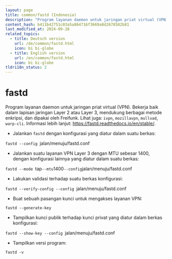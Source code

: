 ```yaml
---
layout: page
title: common/fastd (Indonesia)
description: "Program layanan daemon untuk jaringan priat virtual (VPN)."
content_hash: b411b42751c03a5a864716f3669a8d2678582b81
last_modified_at: 2024-09-28
related_topics:
  - title: Deutsch version
    url: /de/common/fastd.html
    icon: bi bi-globe
  - title: English version
    url: /en/common/fastd.html
    icon: bi bi-globe
tldri18n_status: 2
---
```

# fastd

Program layanan daemon untuk jaringan priat virtual (VPN).
Bekerja baik dalam lapisan jaringan Layer 2 atau Layer 3, mendukung berbagai metode enkripsi, dan dipakai oleh Freifunk.
Lihat juga: `ivpn`, `mozillavpn`, `mullvad`, `warp-cli`.
Informasi lebih lanjut: <https://fastd.readthedocs.io/en/stable/>.

- Jalankan `fastd` dengan konfigurasi yang diatur dalam suatu berkas:

`fastd --config `<span class="tldr-var badge badge-pill bg-dark-lm bg-white-dm text-white-lm text-dark-dm font-weight-bold">jalan/menuju/fastd.conf</span>

- Jalankan suatu layanan VPN Layer 3 dengan MTU sebesar 1400, dengan konfigurasi lainnya yang diatur dalam suatu berkas:

`fastd --mode `<span class="tldr-var badge badge-pill bg-dark-lm bg-white-dm text-white-lm text-dark-dm font-weight-bold">tap</span>` --mtu `<span class="tldr-var badge badge-pill bg-dark-lm bg-white-dm text-white-lm text-dark-dm font-weight-bold">1400</span>` --config `<span class="tldr-var badge badge-pill bg-dark-lm bg-white-dm text-white-lm text-dark-dm font-weight-bold">jalan/menuju/fastd.conf</span>

- Lakukan validasi terhadap suatu berkas konfigurasi:

`fastd --verify-config --config `<span class="tldr-var badge badge-pill bg-dark-lm bg-white-dm text-white-lm text-dark-dm font-weight-bold">jalan/menuju/fastd.conf</span>

- Buat sebuah pasangan kunci untuk mengakses layanan VPN:

`fastd --generate-key`

- Tampilkan kunci publik terhadap kunci privat yang diatur dalam berkas konfigurasi:

`fastd --show-key --config `<span class="tldr-var badge badge-pill bg-dark-lm bg-white-dm text-white-lm text-dark-dm font-weight-bold">jalan/menuju/fastd.conf</span>

- Tampilkan versi program:

`fastd -v`
